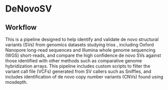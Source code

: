# DeNovoSV


## Workflow

This is a pipeline designed to help identify and validate de novo structural variants (SVs) from genomics datasets studying trios , including Oxford Nanopore long-read sequences and Illumina whole genome sequencing (WGS) short-reads, and compare the high confidence de novo SVs against those identified with other methods such as comparative genome hybridization arrays. This pipeline includes custom scripts to filter the variant call file (VCFs) generated from SV callers such as Sniffles, and includes identification of de novo copy number variants (CNVs) found using mosdepth. 

